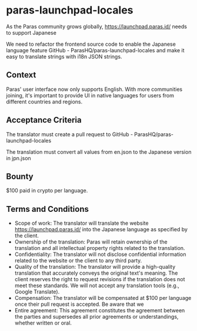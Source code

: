 # paras-launchpad-locales

As the Paras community grows globally, https://launchpad.paras.id/ needs to support Japanese 

We need to refactor the frontend source code to enable the Japanese language feature GitHub - ParasHQ/paras-launchpad-locales and make it easy to translate strings with i18n JSON strings.

## Context

Paras' user interface now only supports English. With more communities joining, it's important to provide UI in native languages for users from different countries and regions.

## Acceptance Criteria

The translator must create a pull request to GitHub - ParasHQ/paras-launchpad-locales

The translation must convert all values from en.json to the Japanese version in jpn.json

## Bounty

$100 paid in crypto per language.

## Terms and Conditions

- Scope of work: The translator will translate the website https://launchpad.paras.id/ into the Japanese language as specified by the client.
- Ownership of the translation: Paras will retain ownership of the translation and all intellectual property rights related to the translation.
- Confidentiality: The translator will not disclose confidential information related to the website or the client to any third party.
- Quality of the translation: The translator will provide a high-quality translation that accurately conveys the original text's meaning. The client reserves the right to request revisions if the translation does not meet these standards. We will not accept any translation tools (e.g., Google Translate).
- Compensation: The translator will be compensated at $100 per language once their pull request is accepted. Be aware that we
- Entire agreement: This agreement constitutes the agreement between the parties and supersedes all prior agreements or understandings, whether written or oral.
